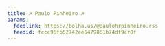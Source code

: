 ```yaml
---
title: ☭ Paulo Pinheiro ☭
params:
  feedlink: https://bolha.us/@paulohrpinheiro.rss
  feedid: fccc96fb52742ee6479861b74df9cf0f
---
```

